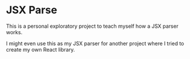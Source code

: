 # JSX Parse

This is a personal exploratory project to teach myself how a JSX parser works.

I might even use this as my JSX parser for another project where I tried to create my own React library.